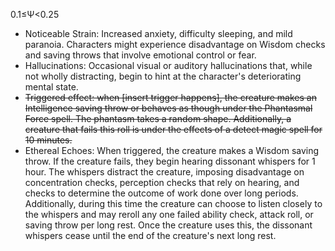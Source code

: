 0.1≤Ψ<0.25
- Noticeable Strain: Increased anxiety, difficulty sleeping, and mild paranoia. Characters might experience disadvantage on Wisdom checks and saving throws that involve emotional control or fear.
- Hallucinations: Occasional visual or auditory hallucinations that, while not wholly distracting, begin to hint at the character's deteriorating mental state.
- ~~Triggered effect: when [insert trigger happens], the creature makes an Intelligence saving throw or behaves as though under the Phantasmal Force spell. The phantasm takes a random shape. Additionally, a creature that fails this roll is under the effects of a detect magic spell for 10 minutes.~~
- Ethereal Echoes: When triggered, the creature makes a Wisdom saving throw. If the creature fails, they begin hearing dissonant whispers for 1 hour. The whispers distract the creature, imposing disadvantage on concentration checks, perception checks that rely on hearing, and checks to determine the outcome of work done over long periods. Additionally, during this time the creature can choose to listen closely to the whispers and may reroll any one failed ability check, attack roll, or saving throw per long rest. Once the creature uses this, the dissonant whispers cease until the end of the creature's next long rest.